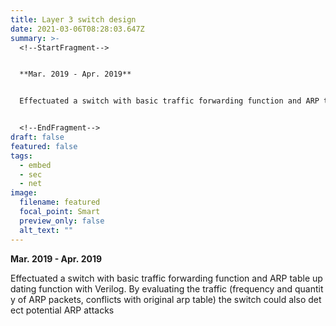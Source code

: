 ```yaml
---
title: Layer 3 switch design
date: 2021-03-06T08:28:03.647Z
summary: >-
  <!--StartFragment-->


  **Mar. 2019 - Apr. 2019**


  Effectuated a switch with basic traffic forwarding function and ARP table updating function with Verilog. By evaluating the traffic (frequency and quantity of ARP packets, conflicts with original arp table) the switch could also detect potential ARP attacks


  <!--EndFragment-->
draft: false
featured: false
tags:
  - embed
  - sec
  - net
image:
  filename: featured
  focal_point: Smart
  preview_only: false
  alt_text: ""
---
```

  **Mar. 2019 - Apr. 2019**

  Effectuated a switch with basic traffic forwarding function and ARP table updating function with Verilog. By evaluating the traffic (frequency and quantity of ARP packets, conflicts with original arp table) the switch could also detect potential ARP attacks
